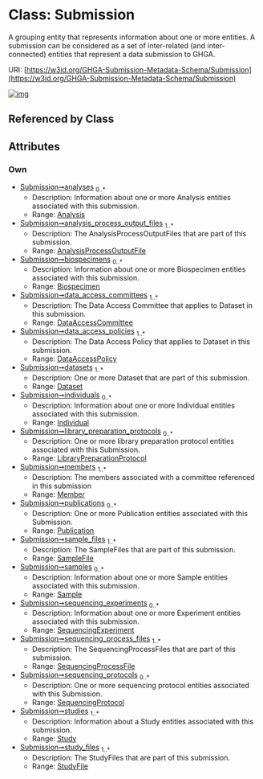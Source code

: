 
# Class: Submission


A grouping entity that represents information about one or more entities. A submission can be considered as a set of inter-related (and inter-connected) entities that represent a data submission to GHGA.

URI: [https://w3id.org/GHGA-Submission-Metadata-Schema/Submission](https://w3id.org/GHGA-Submission-Metadata-Schema/Submission)


[![img](https://yuml.me/diagram/nofunky;dir:TB/class/[StudyFile]<study_files%201..*-++[Submission],[Study]<studies%201..*-++[Submission],[SequencingProtocol]<sequencing_protocols%200..*-++[Submission],[SequencingProcessFile]<sequencing_process_files%201..*-++[Submission],[SequencingExperiment]<sequencing_experiments%200..*-++[Submission],[Sample]<samples%200..*-++[Submission],[SampleFile]<sample_files%201..*-++[Submission],[Publication]<publications%200..*-++[Submission],[Member]<members%201..*-++[Submission],[LibraryPreparationProtocol]<library_preparation_protocols%200..*-++[Submission],[Individual]<individuals%200..*-++[Submission],[Dataset]<datasets%201..*-++[Submission],[DataAccessPolicy]<data_access_policies%201..*-++[Submission],[DataAccessCommittee]<data_access_committees%201..*-++[Submission],[Biospecimen]<biospecimens%200..*-++[Submission],[AnalysisProcessOutputFile]<analysis_process_output_files%201..*-++[Submission],[Analysis]<analyses%200..*-++[Submission],[StudyFile],[Study],[SequencingProtocol],[SequencingProcessFile],[SequencingExperiment],[SampleFile],[Sample],[Publication],[Member],[LibraryPreparationProtocol],[Individual],[Dataset],[DataAccessPolicy],[DataAccessCommittee],[Biospecimen],[AnalysisProcessOutputFile],[Analysis])](https://yuml.me/diagram/nofunky;dir:TB/class/[StudyFile]<study_files%201..*-++[Submission],[Study]<studies%201..*-++[Submission],[SequencingProtocol]<sequencing_protocols%200..*-++[Submission],[SequencingProcessFile]<sequencing_process_files%201..*-++[Submission],[SequencingExperiment]<sequencing_experiments%200..*-++[Submission],[Sample]<samples%200..*-++[Submission],[SampleFile]<sample_files%201..*-++[Submission],[Publication]<publications%200..*-++[Submission],[Member]<members%201..*-++[Submission],[LibraryPreparationProtocol]<library_preparation_protocols%200..*-++[Submission],[Individual]<individuals%200..*-++[Submission],[Dataset]<datasets%201..*-++[Submission],[DataAccessPolicy]<data_access_policies%201..*-++[Submission],[DataAccessCommittee]<data_access_committees%201..*-++[Submission],[Biospecimen]<biospecimens%200..*-++[Submission],[AnalysisProcessOutputFile]<analysis_process_output_files%201..*-++[Submission],[Analysis]<analyses%200..*-++[Submission],[StudyFile],[Study],[SequencingProtocol],[SequencingProcessFile],[SequencingExperiment],[SampleFile],[Sample],[Publication],[Member],[LibraryPreparationProtocol],[Individual],[Dataset],[DataAccessPolicy],[DataAccessCommittee],[Biospecimen],[AnalysisProcessOutputFile],[Analysis])

## Referenced by Class


## Attributes


### Own

 * [Submission➞analyses](Submission_analyses.md)  <sub>0..\*</sub>
     * Description: Information about one or more Analysis entities associated with this submission.
     * Range: [Analysis](Analysis.md)
 * [Submission➞analysis_process_output_files](Submission_analysis_process_output_files.md)  <sub>1..\*</sub>
     * Description: The AnalysisProcessOutputFiles that are part of this submission.
     * Range: [AnalysisProcessOutputFile](AnalysisProcessOutputFile.md)
 * [Submission➞biospecimens](Submission_biospecimens.md)  <sub>0..\*</sub>
     * Description: Information about one or more Biospecimen entities associated with this submission.
     * Range: [Biospecimen](Biospecimen.md)
 * [Submission➞data_access_committees](Submission_data_access_committees.md)  <sub>1..\*</sub>
     * Description: The Data Access Committee that applies to Dataset in this submission.
     * Range: [DataAccessCommittee](DataAccessCommittee.md)
 * [Submission➞data_access_policies](Submission_data_access_policies.md)  <sub>1..\*</sub>
     * Description: The Data Access Policy that applies to Dataset in this submission.
     * Range: [DataAccessPolicy](DataAccessPolicy.md)
 * [Submission➞datasets](Submission_datasets.md)  <sub>1..\*</sub>
     * Description: One or more Dataset that are part of this submission.
     * Range: [Dataset](Dataset.md)
 * [Submission➞individuals](Submission_individuals.md)  <sub>0..\*</sub>
     * Description: Information about one or more Individual entities associated with this submission.
     * Range: [Individual](Individual.md)
 * [Submission➞library_preparation_protocols](Submission_library_preparation_protocols.md)  <sub>0..\*</sub>
     * Description: One or more library preparation protocol entities associated with this Submission.
     * Range: [LibraryPreparationProtocol](LibraryPreparationProtocol.md)
 * [Submission➞members](Submission_members.md)  <sub>1..\*</sub>
     * Description: The members associated with a committee referenced in this submission
     * Range: [Member](Member.md)
 * [Submission➞publications](Submission_publications.md)  <sub>0..\*</sub>
     * Description: One or more Publication entities associated with this Submission.
     * Range: [Publication](Publication.md)
 * [Submission➞sample_files](Submission_sample_files.md)  <sub>1..\*</sub>
     * Description: The SampleFiles that are part of this submission.
     * Range: [SampleFile](SampleFile.md)
 * [Submission➞samples](Submission_samples.md)  <sub>0..\*</sub>
     * Description: Information about one or more Sample entities associated with this submission.
     * Range: [Sample](Sample.md)
 * [Submission➞sequencing_experiments](Submission_sequencing_experiments.md)  <sub>0..\*</sub>
     * Description: Information about one or more Experiment entities associated with this submission.
     * Range: [SequencingExperiment](SequencingExperiment.md)
 * [Submission➞sequencing_process_files](Submission_sequencing_process_files.md)  <sub>1..\*</sub>
     * Description: The SequencingProcessFiles that are part of this submission.
     * Range: [SequencingProcessFile](SequencingProcessFile.md)
 * [Submission➞sequencing_protocols](Submission_sequencing_protocols.md)  <sub>0..\*</sub>
     * Description: One or more sequencing protocol entities associated with this Submission.
     * Range: [SequencingProtocol](SequencingProtocol.md)
 * [Submission➞studies](Submission_studies.md)  <sub>1..\*</sub>
     * Description: Information about a Study entities associated with this submission.
     * Range: [Study](Study.md)
 * [Submission➞study_files](Submission_study_files.md)  <sub>1..\*</sub>
     * Description: The StudyFiles that are part of this submission.
     * Range: [StudyFile](StudyFile.md)
